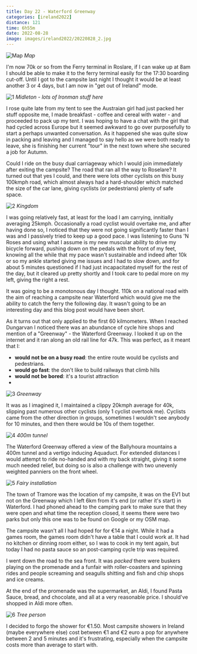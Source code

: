 ```yaml
--- 
title: Day 22 - Waterford Greenway
categories: [ireland2022]
distance: 121
time: 6h55m
date: 2022-08-28
image: images/ireland2022/20220828_2.jpg
---
```


![Map](/images/ireland2022/20220828_map.jpg) 
*Map*

I'm now 70k or so from the Ferry terminal in Roslare, if I can wake up at 8am
I should be able to make it to the ferry terminal easily for the 17:30
boarding cut-off. Until I got to the campsite last night I thought it would be
at least another 3 or 4 days, but I am now in "get out of Ireland" mode.

![1](/images/ireland2022/20220828_1.jpg) 
*Midleton - lots of Ironman stuff here*

I rose quite late from my tent to see the Austraian girl had just packed her
stuff opposite me, I made breakfast - coffee and cereal with water - and
proceeded to pack up my tent. I was hoping to have a chat with the girl that
had cycled across Europe but it seemed awkward to go over purposefully to
start a perhaps unwanted conversation. As it happened she was quite slow in
packing and leaving and I managed to say hello as we were both ready to leave,
she is finishing her current "tour" in the next town where she secured a job
for Autumn.

Could I ride on the busy dual carriageway which I would join immediately after
exiting the campsite? The road that ran all the way to Roselare? It turned out
that yes I could, and there were lots other cyclists on this busy 100kmph
road, which almost always had a hard-shoulder which matched the size of the
car lane, giving cyclists (or pedestrians) plenty of safe space.

![2](/images/ireland2022/20220828_2.jpg) 
*Kingdom*

I was going relatively fast, at least for the load I am carrying, innitially
averaging 25kmph. Occasionally a road cyclist would overtake me, and after
having done so, I noticed that they were not going significantly faster than I
was and I passively tried to keep up a good pace. I was listening to Guns 'N
Roses and using what I assume is my new muscular ability to drive my bicycle
forward, pushing down on the pedals with the front of my feet, knowing all the
while that my pace wasn't sustainable and indeed after 10k or so my ankle
started giving me issues and I had to slow down, and for about 5 minutes
questioned if I had just incapacitated myself for the rest of the day, but it
cleared up pretty shortly and I took care to pedal more on my left, giving the
right a rest.

It was going to be a monotonous day I thought. 110k on a national road with
the aim of reaching a campsite near Waterford which would give me the ability
to catch the ferry the following day. It wasn't going to be an interesting day
and this blog post would have been short.

As it turns out that only applied to the first 60 kilmometers. When I reached
Dungarvan I noticed there was an abundance of cycle hire shops and mention of
a "Greenway" - the Waterford Greenway. I looked it up on the internet and it
ran along an old rail line for 47k. This was perfect, as it meant that I:

- **would not be on a busy road**: the entire route would be cyclists and pedestrians.
- **would go fast**: the don't like to build railways that climb hills
- **would not be bored**: it's a tourist attraction
-
![3](/images/ireland2022/20220828_3.jpg) 
*Greenway*

It was as I imagined it, I maintained a clippy 20kmph average for 40k,
slipping past numerous other cyclists (only 1 cyclist overtook me). Cyclists
came from the other direction in groups, sometimes I wouldn't see anybody for
10 minutes, and then there would be 10s of them together.

![4](/images/ireland2022/20220828_4.jpg) 
*400m tunnel*

The Waterford Greenway offered a view of the Ballyhoura mountains a 400m tunnel
and a vertigo inducing Aquaduct. For extended distances I would attempt to
ride no-handed and with my back straight, giving it some much needed relief,
but doing so is also a challenge with two unevenly weighted panniers on the
front wheel.

![5](/images/ireland2022/20220828_5.jpg) 
*Fairy installation*

The town of Tramore was the location of my campsite, it was on the EV1 but not
on the Greenway which I left 6km from it's end (or rather it's start) in
Waterford. I had phoned ahead to the camping park to make sure that they were
open and what time the reception closed, it seems there were two parks but
only this one was to be found on Google or my OSM map.

The campsite wasn't all I had hoped for for €14 a night. While it had a games
room, the games room didn't have a table that I could work at. It had no
kitchen or dinning room either, so I was to cook in my tent again, but today I
had no pasta sauce so an post-camping cycle trip was required.

I went down the road to the sea front. It was _packed_ there were buskers
playing on the promenade and a funfair with roller-coasters and spinning rides
and people screaming and seagulls shitting and fish and chip shops and ice
creams.

At the end of the promenade was the supermarket, an Aldi, I found Pasta Sauce,
bread, and chocolate, and all at a very reasonable price. I should've shopped
in Aldi more often.

![6](/images/ireland2022/20220828_6.jpg) 
*Tree person*

I decided to forgo the shower for €1.50. Most campsite showers in Ireland
(maybe everywhere else) cost between €1 and €2 euro a pop for anywhere between
2 and 5 minutes and it's frustrating, especially when the campsite costs more
than average to start with.
